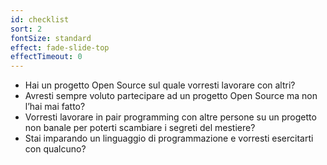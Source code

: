 ```yaml
---
id: checklist
sort: 2
fontSize: standard
effect: fade-slide-top
effectTimeout: 0
---
```



- Hai un progetto Open Source sul quale vorresti lavorare con altri?<br>
- Avresti sempre voluto partecipare ad un progetto Open Source ma non l’hai mai fatto?<br>
- Vorresti lavorare in pair programming con altre persone su un progetto non banale per poterti scambiare i segreti del mestiere?<br>
- Stai imparando un linguaggio di programmazione e vorresti esercitarti con qualcuno?

